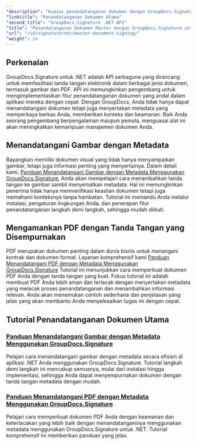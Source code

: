 ```yaml
---
"description": "Kuasai penandatanganan dokumen dengan GroupDocs.Signature untuk .NET dalam tutorial lengkap kami. Tanda tangani gambar dan PDF dengan metadata dengan mudah."
"linktitle": "Penandatanganan Dokumen Utama"
"second_title": "GroupDocs.Signature .NET API"
"title": "Penandatanganan Dokumen Master dengan GroupDocs.Signature untuk .NET"
"url": "/id/signature/net/master-document-signing/"
"weight": 24
---
```


## Perkenalan

GroupDocs.Signature untuk .NET adalah API serbaguna yang dirancang untuk memfasilitasi tanda tangan elektronik dalam berbagai jenis dokumen, termasuk gambar dan PDF. API ini memungkinkan pengembang untuk mengimplementasikan fitur penandatanganan dokumen yang andal dalam aplikasi mereka dengan cepat. Dengan GroupDocs, Anda tidak hanya dapat menandatangani dokumen tetapi juga menyertakan metadata yang memperkaya berkas Anda, memberikan konteks dan keamanan. Baik Anda seorang pengembang berpengalaman maupun pemula, menguasai alat ini akan meningkatkan kemampuan manajemen dokumen Anda.

## Menandatangani Gambar dengan Metadata  
Bayangkan memiliki dokumen visual yang tidak hanya menyampaikan gambar, tetapi juga informasi penting yang menyertainya. Dalam detail kami, [Panduan Menandatangani Gambar dengan Metadata Menggunakan GroupDocs.Signature](./signing-images-with-metadata/), Anda akan mempelajari cara menambahkan tanda tangan ke gambar sambil menyematkan metadata. Hal ini memungkinkan penerima tidak hanya memverifikasi keaslian dokumen tetapi juga memahami konteksnya tanpa hambatan. Tutorial ini memandu Anda melalui instalasi, pengaturan lingkungan Anda, dan penerapan fitur penandatanganan langkah demi langkah, sehingga mudah diikuti.

## Mengamankan PDF dengan Tanda Tangan yang Disempurnakan  
PDF merupakan dokumen penting dalam dunia bisnis untuk menangani kontrak dan dokumen formal. Layanan komprehensif kami [Panduan Menandatangani PDF dengan Metadata Menggunakan GroupDocs.Signature](./signing-pdf-with-metadata/) Tutorial ini menunjukkan cara memperkuat dokumen PDF Anda dengan tanda tangan yang kuat. Fokus tutorial ini adalah membuat PDF Anda lebih aman dan terlacak dengan menyertakan metadata yang melacak proses penandatanganan dan menambahkan informasi relevan. Anda akan menemukan contoh sederhana dan penjelasan yang jelas yang akan membantu Anda menyelesaikan tugas ini dengan cepat.

## Tutorial Penandatanganan Dokumen Utama
### [Panduan Menandatangani Gambar dengan Metadata Menggunakan GroupDocs.Signature](./signing-images-with-metadata/)
Pelajari cara menandatangani gambar dengan metadata secara efisien di aplikasi .NET Anda menggunakan GroupDocs.Signature. Tutorial langkah demi langkah ini mencakup semuanya, mulai dari instalasi hingga implementasi, sehingga Anda dapat menyempurnakan dokumen dengan tanda tangan metadata dengan mudah.
### [Panduan Menandatangani PDF dengan Metadata Menggunakan GroupDocs.Signature](./signing-pdf-with-metadata/)
Pelajari cara memperkuat dokumen PDF Anda dengan keamanan dan keterlacakan yang lebih baik dengan menandatanganinya menggunakan metadata menggunakan GroupDocs.Signature untuk .NET. Tutorial komprehensif ini memberikan panduan yang jelas.